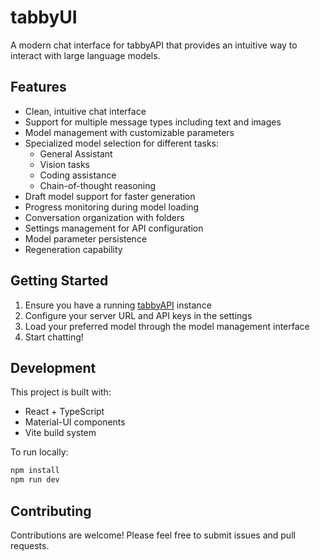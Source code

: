 # tabbyUI

A modern chat interface for tabbyAPI that provides an intuitive way to interact with large language models.

## Features

- Clean, intuitive chat interface
- Support for multiple message types including text and images
- Model management with customizable parameters
- Specialized model selection for different tasks:
  - General Assistant
  - Vision tasks
  - Coding assistance
  - Chain-of-thought reasoning
- Draft model support for faster generation
- Progress monitoring during model loading
- Conversation organization with folders
- Settings management for API configuration
- Model parameter persistence
- Regeneration capability

## Getting Started

1. Ensure you have a running [tabbyAPI](https://github.com/theroyallab/tabbyAPI) instance
2. Configure your server URL and API keys in the settings
3. Load your preferred model through the model management interface
4. Start chatting!

## Development

This project is built with:
- React + TypeScript
- Material-UI components
- Vite build system

To run locally:
```bash
npm install
npm run dev
```

## Contributing

Contributions are welcome! Please feel free to submit issues and pull requests.
